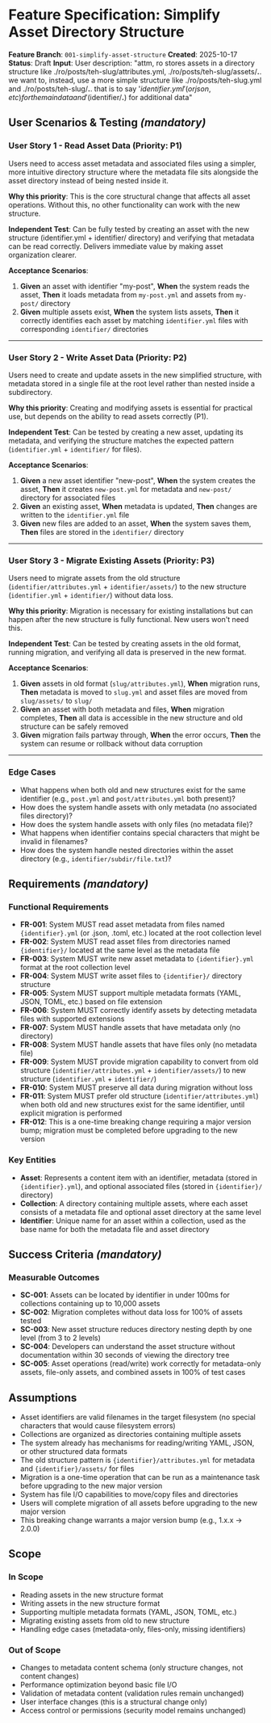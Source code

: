 # Feature Specification: Simplify Asset Directory Structure

**Feature Branch**: `001-simplify-asset-structure`
**Created**: 2025-10-17
**Status**: Draft
**Input**: User description: "attm, ro stores assets in a directory structure like ./ro/posts/teh-slug/attributes.yml, ./ro/posts/teh-slug/assets/**.**.  we want to, instead, use a more simple structure like ./ro/posts/teh-slug.yml and ./ro/posts/teh-slug/**.**.  that is to say '$identifier.yml' (or json, etc) for the main data and '($identifier/**.**) for additional data"

## User Scenarios & Testing *(mandatory)*

### User Story 1 - Read Asset Data (Priority: P1)

Users need to access asset metadata and associated files using a simpler, more intuitive directory structure where the metadata file sits alongside the asset directory instead of being nested inside it.

**Why this priority**: This is the core structural change that affects all asset operations. Without this, no other functionality can work with the new structure.

**Independent Test**: Can be fully tested by creating an asset with the new structure (identifier.yml + identifier/ directory) and verifying that metadata can be read correctly. Delivers immediate value by making asset organization clearer.

**Acceptance Scenarios**:

1. **Given** an asset with identifier "my-post", **When** the system reads the asset, **Then** it loads metadata from `my-post.yml` and assets from `my-post/` directory
2. **Given** multiple assets exist, **When** the system lists assets, **Then** it correctly identifies each asset by matching `identifier.yml` files with corresponding `identifier/` directories

---

### User Story 2 - Write Asset Data (Priority: P2)

Users need to create and update assets in the new simplified structure, with metadata stored in a single file at the root level rather than nested inside a subdirectory.

**Why this priority**: Creating and modifying assets is essential for practical use, but depends on the ability to read assets correctly (P1).

**Independent Test**: Can be tested by creating a new asset, updating its metadata, and verifying the structure matches the expected pattern (`identifier.yml` + `identifier/` for files).

**Acceptance Scenarios**:

1. **Given** a new asset identifier "new-post", **When** the system creates the asset, **Then** it creates `new-post.yml` for metadata and `new-post/` directory for associated files
2. **Given** an existing asset, **When** metadata is updated, **Then** changes are written to the `identifier.yml` file
3. **Given** new files are added to an asset, **When** the system saves them, **Then** files are stored in the `identifier/` directory

---

### User Story 3 - Migrate Existing Assets (Priority: P3)

Users need to migrate assets from the old structure (`identifier/attributes.yml` + `identifier/assets/`) to the new structure (`identifier.yml` + `identifier/`) without data loss.

**Why this priority**: Migration is necessary for existing installations but can happen after the new structure is fully functional. New users won't need this.

**Independent Test**: Can be tested by creating assets in the old format, running migration, and verifying all data is preserved in the new format.

**Acceptance Scenarios**:

1. **Given** assets in old format (`slug/attributes.yml`), **When** migration runs, **Then** metadata is moved to `slug.yml` and asset files are moved from `slug/assets/` to `slug/`
2. **Given** an asset with both metadata and files, **When** migration completes, **Then** all data is accessible in the new structure and old structure can be safely removed
3. **Given** migration fails partway through, **When** the error occurs, **Then** the system can resume or rollback without data corruption

---

### Edge Cases

- What happens when both old and new structures exist for the same identifier (e.g., `post.yml` and `post/attributes.yml` both present)?
- How does the system handle assets with only metadata (no associated files directory)?
- How does the system handle assets with only files (no metadata file)?
- What happens when identifier contains special characters that might be invalid in filenames?
- How does the system handle nested directories within the asset directory (e.g., `identifier/subdir/file.txt`)?

## Requirements *(mandatory)*

### Functional Requirements

- **FR-001**: System MUST read asset metadata from files named `{identifier}.yml` (or .json, .toml, etc.) located at the root collection level
- **FR-002**: System MUST read asset files from directories named `{identifier}/` located at the same level as the metadata file
- **FR-003**: System MUST write new asset metadata to `{identifier}.yml` format at the root collection level
- **FR-004**: System MUST write asset files to `{identifier}/` directory structure
- **FR-005**: System MUST support multiple metadata formats (YAML, JSON, TOML, etc.) based on file extension
- **FR-006**: System MUST correctly identify assets by detecting metadata files with supported extensions
- **FR-007**: System MUST handle assets that have metadata only (no directory)
- **FR-008**: System MUST handle assets that have files only (no metadata file)
- **FR-009**: System MUST provide migration capability to convert from old structure (`identifier/attributes.yml` + `identifier/assets/`) to new structure (`identifier.yml` + `identifier/`)
- **FR-010**: System MUST preserve all data during migration without loss
- **FR-011**: System MUST prefer old structure (`identifier/attributes.yml`) when both old and new structures exist for the same identifier, until explicit migration is performed
- **FR-012**: This is a one-time breaking change requiring a major version bump; migration must be completed before upgrading to the new version

### Key Entities

- **Asset**: Represents a content item with an identifier, metadata (stored in `{identifier}.yml`), and optional associated files (stored in `{identifier}/` directory)
- **Collection**: A directory containing multiple assets, where each asset consists of a metadata file and optional asset directory at the same level
- **Identifier**: Unique name for an asset within a collection, used as the base name for both the metadata file and asset directory

## Success Criteria *(mandatory)*

### Measurable Outcomes

- **SC-001**: Assets can be located by identifier in under 100ms for collections containing up to 10,000 assets
- **SC-002**: Migration completes without data loss for 100% of assets tested
- **SC-003**: New asset structure reduces directory nesting depth by one level (from 3 to 2 levels)
- **SC-004**: Developers can understand the asset structure without documentation within 30 seconds of viewing the directory tree
- **SC-005**: Asset operations (read/write) work correctly for metadata-only assets, file-only assets, and combined assets in 100% of test cases

## Assumptions

- Asset identifiers are valid filenames in the target filesystem (no special characters that would cause filesystem errors)
- Collections are organized as directories containing multiple assets
- The system already has mechanisms for reading/writing YAML, JSON, or other structured data formats
- The old structure pattern is `{identifier}/attributes.yml` for metadata and `{identifier}/assets/` for files
- Migration is a one-time operation that can be run as a maintenance task before upgrading to the new major version
- System has file I/O capabilities to move/copy files and directories
- Users will complete migration of all assets before upgrading to the new major version
- This breaking change warrants a major version bump (e.g., 1.x.x → 2.0.0)

## Scope

### In Scope

- Reading assets in the new structure format
- Writing assets in the new structure format
- Supporting multiple metadata formats (YAML, JSON, TOML, etc.)
- Migrating existing assets from old to new structure
- Handling edge cases (metadata-only, files-only, missing identifiers)

### Out of Scope

- Changes to metadata content schema (only structure changes, not content changes)
- Performance optimization beyond basic file I/O
- Validation of metadata content (validation rules remain unchanged)
- User interface changes (this is a structural change only)
- Access control or permissions (security model remains unchanged)
